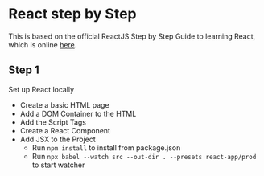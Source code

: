 # React step by Step

This is based on the official ReactJS Step by Step Guide to learning React, which is online [here](https://reactjs.org/docs/hello-world.html).

## Step 1

Set up React locally
- Create a basic HTML page
- Add a DOM Container to the HTML
- Add the Script Tags
- Create a React Component
- Add JSX to the Project
  - Run ```npm install``` to install from package.json
  - Run ```npx babel --watch src --out-dir . --presets react-app/prod``` to start watcher

